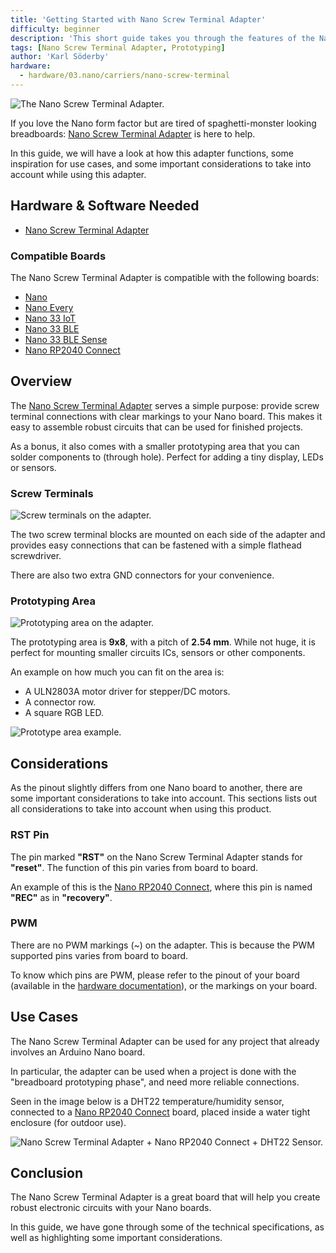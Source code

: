 ```yaml
---
title: 'Getting Started with Nano Screw Terminal Adapter'
difficulty: beginner
description: 'This short guide takes you through the features of the Nano Screw Terminal Adapter, along with some important considerations when using this product.'
tags: [Nano Screw Terminal Adapter, Prototyping]
author: 'Karl Söderby'
hardware:
  - hardware/03.nano/carriers/nano-screw-terminal
---
```


![The Nano Screw Terminal Adapter.](assets/hero.png)

If you love the Nano form factor but are tired of spaghetti-monster looking breadboards: [Nano Screw Terminal Adapter](https://store.arduino.cc/nano-screw-terminal) is here to help.

In this guide, we will have a look at how this adapter functions, some inspiration for use cases, and some important considerations to take into account while using this adapter.

## Hardware & Software Needed

- [Nano Screw Terminal Adapter](https://store.arduino.cc/nano-screw-terminal)

### Compatible Boards

The Nano Screw Terminal Adapter is compatible with the following boards:

- [Nano](https://store.arduino.cc/products/arduino-nano)
- [Nano Every](https://store.arduino.cc/nano-every)
- [Nano 33 IoT](https://store.arduino.cc/arduino-nano-33-iot)
- [Nano 33 BLE](https://store.arduino.cc/nano-33-ble)
- [Nano 33 BLE Sense](https://store.arduino.cc/nano-33-ble-sense)
- [Nano RP2040 Connect](https://store.arduino.cc/nano-rp2040-connect)


## Overview

The [Nano Screw Terminal Adapter](https://store.arduino.cc/nano-screw-terminal) serves a simple purpose: provide screw terminal connections with clear markings to your Nano board. This makes it easy to assemble robust circuits that can be used for finished projects.

As a bonus, it also comes with a smaller prototyping area that you can solder components to (through hole). Perfect for adding a tiny display, LEDs or sensors.

### Screw Terminals

![Screw terminals on the adapter.](assets/nst-terminals.png)

The two screw terminal blocks are mounted on each side of the adapter and provides easy connections that can be fastened with a simple flathead screwdriver.

There are also two extra GND connectors for your convenience.

### Prototyping Area

![Prototyping area on the adapter.](assets/nst-proto-area.png)

The prototyping area is **9x8**, with a pitch of **2.54 mm**. While not huge, it is perfect for mounting smaller circuits ICs, sensors or other components.

An example on how much you can fit on the area is:
- A ULN2803A motor driver for stepper/DC motors.
- A connector row.
- A square RGB LED.

![Prototype area example.](assets/nst-proto-area-pic.png)

## Considerations

As the pinout slightly differs from one Nano board to another, there are some important considerations to take into account. This sections lists out all considerations to take into account when using this product.

### RST Pin

The pin marked **"RST"** on the Nano Screw Terminal Adapter stands for **"reset"**. The function of this pin varies from board to board.

An example of this is the [Nano RP2040 Connect](https://store.arduino.cc/nano-rp2040-connect), where this pin is named **"REC"** as in **"recovery"**.

### PWM

There are no PWM markings (~) on the adapter. This is because the PWM supported pins varies from board to board.

To know which pins are PWM, please refer to the pinout of your board (available in the [hardware documentation](/)), or the markings on your board.

## Use Cases

The Nano Screw Terminal Adapter can be used for any project that already involves an Arduino Nano board.

In particular, the adapter can be used when a project is done with the "breadboard prototyping phase", and need more reliable connections.

Seen in the image below is a DHT22 temperature/humidity sensor, connected to a [Nano RP2040 Connect](https://store.arduino.cc/nano-rp2040-connect) board, placed inside a water tight enclosure (for outdoor use).

![Nano Screw Terminal Adapter + Nano RP2040 Connect + DHT22 Sensor.](assets/nst-dht-rp2040.png)

## Conclusion

The Nano Screw Terminal Adapter is a great board that will help you create robust electronic circuits with your Nano boards.

In this guide, we have gone through some of the technical specifications, as well as highlighting some important considerations.